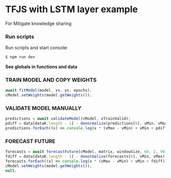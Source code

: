 # TFJS with LSTM layer example

For Mitigate knowledge sharing

### Run scripts

Run scripts and start console:

```bash
$ npm run dev
```

**See globals in functions and data**

### TRAIN MODEL AND COPY WEIGHTS

```js
await fitModel(model, xs, ys, epochs);
cModel.setWeights(model.getWeights());
```

### VALIDATE MODEL MANUALLY

```js
predictions = await validateModel(cModel, xTrainValid);
pdiff = data[dataK.length - 1] - denormalize(predictions[0], vMin, vMax);
predictions.forEach((x) => console.log(x * (vMax - vMin) + vMin + pdiff));
```

### FORECAST FUTURE

```js
forecasts = await forecastFuture(cModel, matrix, windowSize, 60, 2, 90);
fdiff = data[dataK.length - 1] - denormalize(forecasts[0], vMin, vMax);
forecasts.forEach((x) => console.log(x * (vMax - vMin) + vMin + fdiff));
cModel.setWeights(model.getWeights());
null;
```
